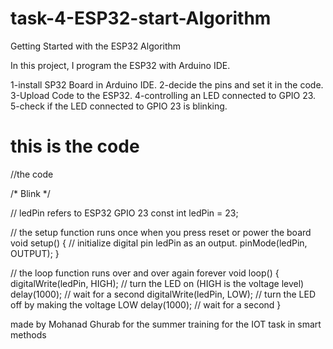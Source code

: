 # task-4-ESP32-start-Algorithm

Getting Started with the ESP32 Algorithm 


In this project, I program the ESP32 with Arduino IDE.

1-install SP32 Board in Arduino IDE.
2-decide the pins and set it in the code.
3-Upload Code to the ESP32.
4-controlling an LED connected to GPIO 23.
5-check if the LED connected to GPIO 23 is blinking.

# this is the code
//the code 

/*
  Blink
*/

// ledPin refers to ESP32 GPIO 23
const int ledPin = 23;

// the setup function runs once when you press reset or power the board
void setup() {
  // initialize digital pin ledPin as an output.
  pinMode(ledPin, OUTPUT);
}

// the loop function runs over and over again forever
void loop() {
  digitalWrite(ledPin, HIGH);   // turn the LED on (HIGH is the voltage level)
  delay(1000);                  // wait for a second
  digitalWrite(ledPin, LOW);    // turn the LED off by making the voltage LOW
  delay(1000);                  // wait for a second
}

made by Mohanad Ghurab for the summer training for the IOT task in smart methods
